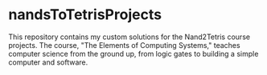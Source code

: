 # nandsToTetrisProjects
This repository contains my custom solutions for the Nand2Tetris course projects. The course, "The Elements of Computing Systems," teaches computer science from the ground up, from logic gates to building a simple computer and software.
